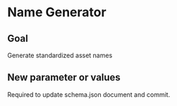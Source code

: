 # Name Generator
## Goal 
Generate standardized asset names 

## New parameter or values
Required to update schema.json document and commit. 
